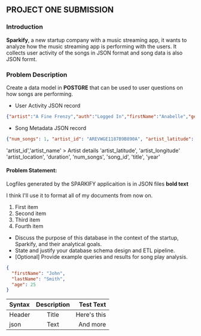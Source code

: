 ## PROJECT ONE SUBMISSION

### Introduction
__Sparkify__, a new startup company with a music streaming app, it wants to analyze how the music streaming app is performing with the users. It collects user activity of the songs in JSON format and song data is also JSON formt. 

### Problem Description
Create a data model in __POSTGRE__ that can be used to user questions on how songs are performing. 
* User Activity JSON record 
``` json 
{"artist":"A Fine Frenzy","auth":"Logged In","firstName":"Anabelle","gender":"F","itemInSession":0,"lastName":"Simpson","length":267.91138,"level":"free","location":"Philadelphia-Camden-Wilmington, PA-NJ-DE-MD","method":"PUT","page":"NextSong","registration":1541044398796.0,"sessionId":256,"song":"Almost Lover (Album Version)","status":200,"ts":1541377992796,"userAgent":"\"Mozilla\/5.0 (Macintosh; Intel Mac OS X 10_9_4) AppleWebKit\/537.36 (KHTML, like Gecko) Chrome\/36.0.1985.125 Safari\/537.36\"","userId":"69"}
```
* Song Metadata JSON record
``` json 
{"num_songs": 1, "artist_id": "AREVWGE1187B9B890A", "artist_latitude": -13.442, "artist_longitude": -41.9952, "artist_location": "Noci (BA)", "artist_name": "Bitter End", "song_id": "SOFCHDR12AB01866EF", "title": "Living Hell", "duration": 282.43546, "year": 0}
```
'artist_id','artist_name'  > Artist details
'artist_latitude', 'artist_longitude'
'artist_location',
'duration', 'num_songs', 
'song_id', 'title', 'year'


#### Problem Statement:
Logfiles generated by the SPARKIFY applicaition is in JSON files  <strong>bold text</strong>
<p>I think I'll use it to format all of my documents from now on.</p> 
 <ol>
<li>First item</li>
<li>Second item</li>
<li>Third item</li>
<li>Fourth item</li>
</ol>

* Discuss the purpose of this database in the context of the startup, Sparkify, and their analytical goals.
* State and justify your database schema design and ETL pipeline.
* [Optional] Provide example queries and results for song play analysis.

```json 
{
  "firstName": "John",
  "lastName": "Smith",
  "age": 25
}
``` 
 

| Syntax      | Description | Test Text     |
| :---        |    :----:   |          ---: |
| Header      | Title       | Here's this   |
| json        | Text        | And more      |
    
